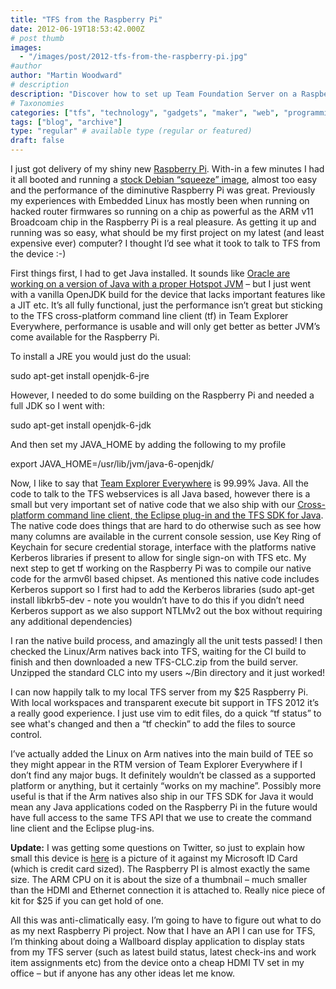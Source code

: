 ```yaml
---
title: "TFS from the Raspberry Pi"
date: 2012-06-19T18:53:42.000Z
# post thumb
images:
  - "/images/post/2012-tfs-from-the-raspberry-pi.jpg"
#author
author: "Martin Woodward"
# description
description: "Discover how to set up Team Foundation Server on a Raspberry Pi, leveraging its powerful ARM architecture for efficient development."
# Taxonomies
categories: ["tfs", "technology", "gadgets", "maker", "web", "programming", "personal"]
tags: ["blog", "archive"]
type: "regular" # available type (regular or featured)
draft: false
---
```

I just got delivery of my shiny new [Raspberry Pi](http://www.raspberrypi.org/).  With-in a few minutes I had it all booted and running a [stock Debian “squeeze” image](http://www.raspberrypi.org/downloads), almost too easy and the performance of the diminutive Raspberry Pi was great. Previously my experiences with Embedded Linux has mostly been when running on hacked router firmwares so running on a chip as powerful as the ARM v11 Broadcoam chip in the Raspberry Pi is a real pleasure.  As getting it up and running was so easy, what should be my first project on my latest (and least expensive ever) computer?  I thought I’d see what it took to talk to TFS from the device :-)  

[](http://www.woodwardweb.com/Windows-Live-Writer/TFS-from-the-Raspberry-Pi_FF5C/raspi_2.png)  

First things first, I had to get Java installed.  It sounds like [Oracle are working on a version of Java with a proper Hotspot JVM](https://blogs.oracle.com/speakjava/entry/javafx_on_the_raspberry_pi) – but I just went with a vanilla OpenJDK build for the device that lacks important features like a JIT etc.  It’s all fully functional, just the performance isn’t great but sticking to the TFS cross-platform command line client (tf) in Team Explorer Everywhere, performance is usable and will only get better as better JVM’s come available for the Raspberry Pi.  

To install a JRE you would just do the usual:     

sudo apt-get install openjdk-6-jre   

However, I needed to do some building on the Raspberry Pi and needed a full JDK so I went with:     

sudo apt-get install openjdk-6-jdk   

And then set my JAVA_HOME by adding the following to my profile     

export JAVA_HOME=/usr/lib/jvm/java-6-openjdk/   

Now, I like to say that [Team Explorer Everywhere](http://go.microsoft.com/?linkid=9810483) is 99.99% Java.  All the code to talk to the TFS webservices is all Java based, however there is a small but very important set of native code that we also ship with our [Cross-platform command line client, the Eclipse plug-in and the TFS SDK for Java](http://go.microsoft.com/?linkid=9810483).  The native code does things that are hard to do otherwise such as see how many columns are available in the current console session, use Key Ring of Keychain for secure credential storage, interface with the platforms native Kerberos libraries if present to allow for single sign-on with TFS etc.  My next step to get tf working on the Raspberry Pi was to compile our native code for the armv6l based chipset.  As mentioned this native code includes Kerberos support so I first had to add the Kerberos libraries (sudo apt-get install libkrb5-dev - note you wouldn’t have to do this if you didn’t need Kerberos support as we also support NTLMv2 out the box without requiring any additional dependencies)  

I ran the native build process, and amazingly all the unit tests passed!  I then checked the Linux/Arm natives back into TFS, waiting for the CI build to finish and then downloaded a new TFS-CLC.zip from the build server.  Unzipped the standard CLC into my users ~/Bin directory and it just worked!  

I can now happily talk to my local TFS server from my $25 Raspberry Pi.  With local workspaces and transparent execute bit support in TFS 2012 it’s a really good experience. I just use vim to edit files, do a quick “tf status” to see what's changed and then a “tf checkin” to add the files to source control.  

I’ve actually added the Linux on Arm natives into the main build of TEE so they might appear in the RTM version of Team Explorer Everywhere if I don’t find any major bugs.  It definitely wouldn’t be classed as a supported platform or anything, but it certainly “works on my machine”.  Possibly more useful is that if the Arm natives also ship in our TFS SDK for Java it would mean any Java applications coded on the Raspberry Pi in the future would have full access to the same TFS API that we use to create the command line client and the Eclipse plug-ins.  

**[](http://www.woodwardweb.com/Windows-Live-Writer/TFS-from-the-Raspberry-Pi_FF5C/WP_000861_2.jpg)Update:** I was getting some questions on Twitter, so just to explain how small this device is [here](http://www.woodwardweb.com/Windows-Live-Writer/TFS-from-the-Raspberry-Pi_FF5C/WP_000861_2.jpg) is a picture of it against my Microsoft ID Card (which is credit card sized).  The Raspberry PI is almost exactly the same size.  The ARM CPU on it is about the size of a thumbnail – much smaller than the HDMI and Ethernet connection it is attached to.  Really nice piece of kit for $25 if you can get hold of one.        

All this was anti-climatically easy. I’m going to have to figure out what to do as my next Raspberry Pi project.  Now that I have an API I can use for TFS, I’m thinking about doing a Wallboard display application to display stats from my TFS server (such as latest build status, latest check-ins and work item assignments etc) from the device onto a cheap HDMI TV set in my office – but if anyone has any other ideas let me know.